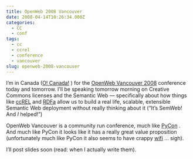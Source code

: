 ```yaml
---
title: OpenWeb 2008 Vancouver
date: 2008-04-14T10:26:34.000Z
categories:
  - CC
  - conf
tags:
  - cc
  - ccrel
  - conference
  - vancouver
slug: openweb-2008-vancouver
---
```

I’m in Canada ([O! Canada!][1] ) for the [OpenWeb Vancouver 2008][2]  conference today and tomorrow. I’ll be speaking tomorrow morning on Creative Commons licenses and the Semantic Web — specifically about how things like [ccREL][3]  and [RDFa][4]  allow us to build a real life, scalable, extensible Semantic Web deployment without really thinking about it (“It’s SemWeb! And _I_ helped!”)

OpenWeb Vancouver is a community run conference, much like [PyCon][5] . And much like PyCon it looks like it has a really great value proposition (unfortunately much like PyCon it also seems to have crappy [wifi][6] &#8230; sigh).

I’ll post slides soon (read: when I actually write them).



 [1]: http://en.wikipedia.org/wiki/O_Canada
 [2]: http://www.openwebvancouver.ca/
 [3]: http://wiki.creativecommons.org/ccREL
 [4]: http://rdfa.info
 [5]: http://us.pycon.org
 [6]: http://www.tummy.com/Community/Articles/pycon2008-network/
